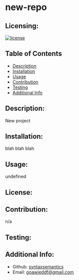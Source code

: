 # new-repo

  ## Licensing:
  [![license](https://img.shields.io/badge/license--blue)](https://shields.io)
  ## Table of Contents 
  - [Description](#description)
  - [Installation](#installation)
  - [Usage](#usage)
  - [Contribution](#contribution)
  - [Testing](#testing)
  - [Additional Info](#additional-info)
  ## Description:
  New project
  ## Installation:
  blah blah blah
  ## Usage:
  undefined
  ## License:
  
  ## Contribution:
  n/a
  ## Testing:
  
  ## Additional Info:
  - Github: [syntaxsemantics](https://github.com/syntaxsemantics)
  - Email: goawjeddf@gmail.com

